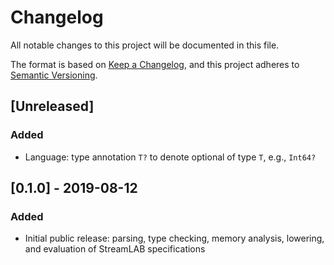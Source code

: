 # Changelog
All notable changes to this project will be documented in this file.

The format is based on [Keep a Changelog](https://keepachangelog.com/en/1.0.0/),
and this project adheres to [Semantic Versioning](https://semver.org/spec/v2.0.0.html).

## [Unreleased]
### Added
- Language: type annotation `T?` to denote optional of type `T`, e.g., `Int64?`


## [0.1.0] - 2019-08-12
### Added
- Initial public release: parsing, type checking, memory analysis, lowering, and evaluation of StreamLAB specifications

